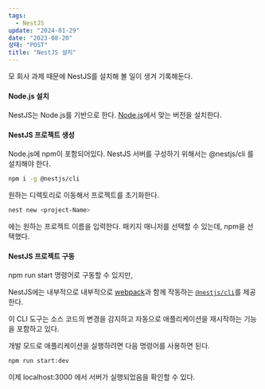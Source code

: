```yaml
---
tags:
  - NestJS
update: "2024-01-29"
date: "2023-08-20"
상태: "POST"
title: "NestJS 설치"
---
```

모 회사 과제 때문에 NestJS를 설치해 볼 일이 생겨 기록해둔다. 

#### Node.js 설치

NestJS는 Node.js를 기반으로 한다. [Node.js](https://nodejs.org/ko/download)에서 맞는 버전을 설치한다. 

#### NestJS 프로젝트 생성

Node.js에 npm이 포함되어있다. NestJS 서버를 구성하기 위해서는 @nestjs/cli 를 설치해야 한다. 

```bash
npm i -g @nestjs/cli
```



원하는 디렉토리로 이동해서 프로젝트를 초기화한다. 

```bash
nest new <project-Name>
```

<project-Name> 에는 원하는 프로젝트 이름을 입력한다. 패키지 매니저를 선택할 수 있는데, npm을 선택했다. 

#### NestJS 프로젝트 구동

npm run start 명령어로 구동할 수 있지만, 

NestJS에는 내부적으로 내부적으로 [webpack](https://webpack.js.org/)과 함께 작동하는 [`@nestjs/cli`](https://docs.nestjs.com/cli/overview)를 제공한다. 

이 CLI 도구는 소스 코드의 변경을 감지하고 자동으로 애플리케이션을 재시작하는 기능을 포함하고 있다. 

개발 모드로 애플리케이션을 실행하려면 다음 명령어를 사용하면 된다. 

```bash
npm run start:dev
```



이제 localhost:3000 에서 서버가 실행되었음을 확인할 수 있다. 




